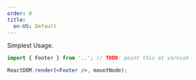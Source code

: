 ```yaml
---
order: 0
title:
  en-US: Default
---
```


Simplest Usage.

```jsx
import { Footer } from '..'; // TODO: point this at varnish

ReactDOM.render(<Footer />, mountNode);
```
